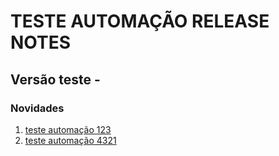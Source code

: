 # TESTE AUTOMAÇÃO RELEASE NOTES

## **Versão teste -**&#x20;

### **Novidades**

1. [teste automação 123](teste-automacao-123.md)
2. [teste automação 4321](teste-automacao-4321.md)

